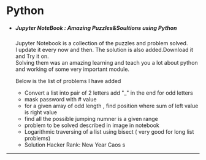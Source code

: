 # Python 
* ##### Jupyter NoteBook : Amazing Puzzles&Soultions using Python  
  Jupyter Notebook is a collection of the puzzles and problem solved.  
  I update it every now and then.
  The solution is also added.Download it and Try it on.  
  Solving them was an amazing learning and teach you a lot about python and working of some very important module.
  
  Below is the list of problems I have added
  * Convert a list into pair of 2 letters add "_" in the end for odd letters
  * mask password with # value
  * for a given array of odd length , find position where sum of left value is right value
  * find all the possible jumping numner is a given range
  * problem to be solved described in image in notebook
  * Logarithmic traversing of a list using bisect ( very good for long list problems)
  * Solution Hacker Rank: New Year Caos s
-----------------------------------------------------------  
